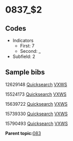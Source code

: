 # 0837\_$2

## Codes

-   Indicators
    -   First: 7
    -   Second: \_
-   Subfield: 2

## Sample bibs

12629148 [Quicksearch](https://search.library.yale.edu/catalog/12629148) [VXWS](http://prodorbis.library.yale.edu:7014/vxws/GetHoldingsService?bibId=12629148)

15524173 [Quicksearch](https://search.library.yale.edu/catalog/15524173) [VXWS](http://prodorbis.library.yale.edu:7014/vxws/GetHoldingsService?bibId=15524173)

15639722 [Quicksearch](https://search.library.yale.edu/catalog/15639722) [VXWS](http://prodorbis.library.yale.edu:7014/vxws/GetHoldingsService?bibId=15639722)

15739330 [Quicksearch](https://search.library.yale.edu/catalog/15739330) [VXWS](http://prodorbis.library.yale.edu:7014/vxws/GetHoldingsService?bibId=15739330)

15790493 [Quicksearch](https://search.library.yale.edu/catalog/15790493) [VXWS](http://prodorbis.library.yale.edu:7014/vxws/GetHoldingsService?bibId=15790493)

**Parent topic:**[083](../../tags/083/083.md)

